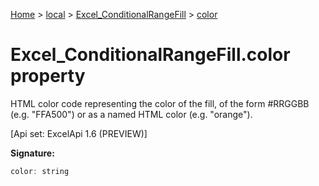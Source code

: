[Home](./index) &gt; [local](local.md) &gt; [Excel\_ConditionalRangeFill](local.excel_conditionalrangefill.md) &gt; [color](local.excel_conditionalrangefill.color.md)

# Excel\_ConditionalRangeFill.color property

HTML color code representing the color of the fill, of the form \#RRGGBB (e.g. "FFA500") or as a named HTML color (e.g. "orange"). 

 \[Api set: ExcelApi 1.6 (PREVIEW)\]

**Signature:**
```javascript
color: string
```
